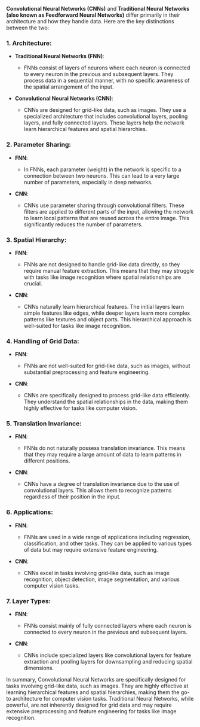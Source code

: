**Convolutional Neural Networks (CNNs)** and **Traditional Neural Networks (also known as Feedforward Neural Networks)** differ primarily in their architecture and how they handle data. Here are the key distinctions between the two:

### 1. **Architecture**:

- **Traditional Neural Networks (FNN)**:
  - FNNs consist of layers of neurons where each neuron is connected to every neuron in the previous and subsequent layers. They process data in a sequential manner, with no specific awareness of the spatial arrangement of the input.

- **Convolutional Neural Networks (CNN)**:
  - CNNs are designed for grid-like data, such as images. They use a specialized architecture that includes convolutional layers, pooling layers, and fully connected layers. These layers help the network learn hierarchical features and spatial hierarchies.

### 2. **Parameter Sharing**:

- **FNN**:
  - In FNNs, each parameter (weight) in the network is specific to a connection between two neurons. This can lead to a very large number of parameters, especially in deep networks.

- **CNN**:
  - CNNs use parameter sharing through convolutional filters. These filters are applied to different parts of the input, allowing the network to learn local patterns that are reused across the entire image. This significantly reduces the number of parameters.

### 3. **Spatial Hierarchy**:

- **FNN**:
  - FNNs are not designed to handle grid-like data directly, so they require manual feature extraction. This means that they may struggle with tasks like image recognition where spatial relationships are crucial.

- **CNN**:
  - CNNs naturally learn hierarchical features. The initial layers learn simple features like edges, while deeper layers learn more complex patterns like textures and object parts. This hierarchical approach is well-suited for tasks like image recognition.

### 4. **Handling of Grid Data**:

- **FNN**:
  - FNNs are not well-suited for grid-like data, such as images, without substantial preprocessing and feature engineering.

- **CNN**:
  - CNNs are specifically designed to process grid-like data efficiently. They understand the spatial relationships in the data, making them highly effective for tasks like computer vision.

### 5. **Translation Invariance**:

- **FNN**:
  - FNNs do not naturally possess translation invariance. This means that they may require a large amount of data to learn patterns in different positions.

- **CNN**:
  - CNNs have a degree of translation invariance due to the use of convolutional layers. This allows them to recognize patterns regardless of their position in the input.

### 6. **Applications**:

- **FNN**:
  - FNNs are used in a wide range of applications including regression, classification, and other tasks. They can be applied to various types of data but may require extensive feature engineering.

- **CNN**:
  - CNNs excel in tasks involving grid-like data, such as image recognition, object detection, image segmentation, and various computer vision tasks.

### 7. **Layer Types**:

- **FNN**:
  - FNNs consist mainly of fully connected layers where each neuron is connected to every neuron in the previous and subsequent layers.

- **CNN**:
  - CNNs include specialized layers like convolutional layers for feature extraction and pooling layers for downsampling and reducing spatial dimensions.

In summary, Convolutional Neural Networks are specifically designed for tasks involving grid-like data, such as images. They are highly effective at learning hierarchical features and spatial hierarchies, making them the go-to architecture for computer vision tasks. Traditional Neural Networks, while powerful, are not inherently designed for grid data and may require extensive preprocessing and feature engineering for tasks like image recognition.
